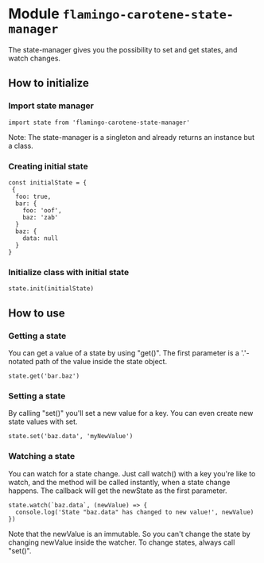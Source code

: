 # Module `flamingo-carotene-state-manager`
The state-manager gives you the possibility to set and get states, and watch changes.

## How to initialize
### Import state manager
```
import state from 'flamingo-carotene-state-manager'
```

Note: The state-manager is a singleton and already returns an instance but a class.

### Creating initial state
```
const initialState = {
 {
  foo: true,
  bar: {
    foo: 'oof',
    baz: 'zab'
  }
  baz: {
    data: null
  }
}
```

### Initialize class with initial state
```
state.init(initialState)
```

## How to use
### Getting a state
You can get a value of a state by using "get()".
The first parameter is a '.'-notated path of the value inside the state object.
```
state.get('bar.baz')
```

### Setting a state
By calling "set()" you'll set a new value for a key. You can even create new state values with set.

```
state.set('baz.data', 'myNewValue')
```

### Watching a state
You can watch for a state change.
Just call watch() with a key you're like to watch, and the method will be called instantly, when a state change happens. 
The callback will get the newState as the first parameter.

```
state.watch(`baz.data`, (newValue) => {
  console.log('State "baz.data" has changed to new value!', newValue) 
})
```

Note that the newValue is an immutable. So you can't change the state by changing newValue inside the watcher.
To change states, always call "set()". 
